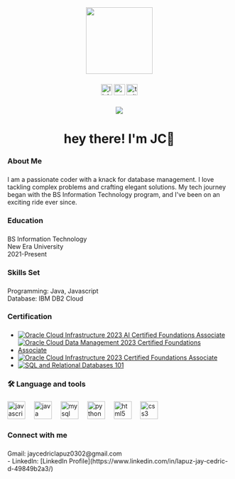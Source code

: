 <div align="center">
  <img height="150" src="https://camo.githubusercontent.com/62da68eb62b1e5f175f7d1f0191dd89a653d7908feb22d37d4a0ab07365d6791/68747470733a2f2f6d656469612e67697068792e636f6d2f6d656469612f4d3967624264396e6244724f5475314d71782f67697068792e676966"  />
</div>

###

<div align="center">
  <img src="https://img.shields.io/static/v1?message=LinkedIn&logo=linkedin&label=&color=0077B5&logoColor=white&labelColor=&style=for-the-badge" height="25" alt="linkedin logo"  />
  <img src="https://img.shields.io/static/v1?message=Youtube&logo=youtube&label=&color=FF0000&logoColor=white&labelColor=&style=for-the-badge" height="25" alt="youtube logo"  />
  <img src="https://img.shields.io/static/v1?message=Twitter&logo=twitter&label=&color=1DA1F2&logoColor=white&labelColor=&style=for-the-badge" height="25" alt="twitter logo"  />
</div>

###

<div align="center">
  <img src="https://visitor-badge.laobi.icu/badge?page_id=J4yLapuz.J4yLapuz&"  />
</div>

###

<h1 align="center">hey there! I'm JC👋</h1>

###

<h3 align="left">About Me</h3>

###

<p align="left">I am a passionate coder with a knack for database management. I love tackling complex problems and crafting elegant solutions. My tech journey began with the BS Information Technology program, and I've been on an exciting ride ever since.</p>

###

<h3 align="left">Education</h3>

###

<p align="left">BS Information Technology<br>New Era University<br> 2021-Present</p>

###

<h3 align="left">Skills Set</h3>

###

<p align="left">Programming: Java, Javascript<br>Database: IBM DB2 Cloud</p>

###

<h3 align="left">Certification</h3>

###

- [![Oracle Cloud Infrastructure 2023 AI Certified Foundations Associate](https://example.com/oracle_ai_certification_logo.png)](https://catalog-education.oracle.com/pls/certview/sharebadge?id=BC113F88BC25717018537B2F210884DBB1880E3FDDE4602BEE60EDD2033D319D&fbclid=IwAR0t8WRepbgsycp-IVyV2k_m7hOnDF4ONQTNi1SN1MxPYxNUeh_3U5ruQYw)
- [![Oracle Cloud Data Management 2023 Certified Foundations Associate](https://example.com/oracle_data_management_certification_logo.png)](https://catalog-education.oracle.com/pls/certview/sharebadge?id=A97C867BEC9452E7576082A3E09CE59041E3F1607C324533C5141ECFACC801D2&fbclid=IwAR3_vEnV_KSwcTZaW1YDgHAURP7PU18uIDWZ4fvXBdE-_9XRYA83-hhaIC0)
- [![Oracle Cloud Infrastructure 2023 Certified Foundations Associate](https://example.com/oracle_infrastructure_certification_logo.png)](https://catalog-education.oracle.com/pls/certview/sharebadge?id=12D90C6B91C07C52522B66F5F0F9FF77BF65473A1ADD7E7DD35FBAF895BE5C8B&fbclid=IwAR2anPKpsJR9T1RVA6WjReHgw--UbBw46ZeR_gtRyBrGL0jXjOesQLuvetA)
- [![SQL and Relational Databases 101](https://example.com/sql_certification_logo.png)](https://courses.cognitiveclass.ai/certificates/6b94b44499424ca386e18fc2e71256a4)


###

<h3 align="left">🛠 Language and tools</h3>

###

<div align="left">
  <img src="https://cdn.jsdelivr.net/gh/devicons/devicon/icons/javascript/javascript-original.svg" height="40" alt="javascript logo"  />
  <img width="12" />
  <img src="https://cdn.jsdelivr.net/gh/devicons/devicon/icons/java/java-original.svg" height="40" alt="java logo"  />
  <img width="12" />
  <img src="https://cdn.jsdelivr.net/gh/devicons/devicon/icons/mysql/mysql-original.svg" height="40" alt="mysql logo"  />
  <img width="12" />
  <img src="https://cdn.jsdelivr.net/gh/devicons/devicon/icons/python/python-original.svg" height="40" alt="python logo"  />
  <img width="12" />
  <img src="https://cdn.jsdelivr.net/gh/devicons/devicon/icons/html5/html5-original.svg" height="40" alt="html5 logo"  />
  <img width="12" />
  <img src="https://cdn.jsdelivr.net/gh/devicons/devicon/icons/css3/css3-original.svg" height="40" alt="css3 logo"  />
</div>

###

<h3 align="left">Connect with me</h3>

###

<p align="left">Gmail: jaycedriclapuz0302@gmail.com<br>- LinkedIn: [LinkedIn Profile](https://www.linkedin.com/in/lapuz-jay-cedric-d-49849b2a3/)


###

<p align="left"></p>

